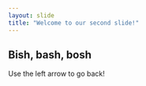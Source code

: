 ```yaml
---
layout: slide
title: "Welcome to our second slide!"
---
```

## Bish, bash, bosh
Use the left arrow to go back!
